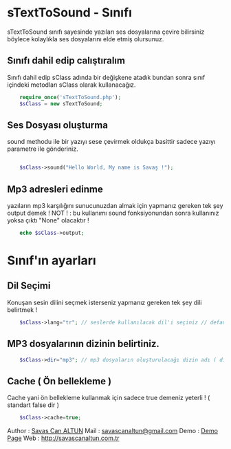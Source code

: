 sTextToSound - Sınıfı
====================

sTextToSound sınıfı sayesinde yazıları ses dosyalarına çevire bilirsiniz böylece kolaylıkla ses dosyalarını elde etmiş olursunuz.


Sınıfı dahil edip calıştıralım
---------------------
Sınıfı dahil edip sClass adında bir değişkene atadık bundan sonra sınıf içindeki metodları sClass olarak kullanacağız.
``` php
	require_once('sTextToSound.php');
	$sClass = new sTextToSound;
```

Ses Dosyası oluşturma 
---------------------

sound methodu ile bir yazıyı sese çevirmek oldukça basittir sadece yazıyı parametre ile gönderiniz.
``` php

	$sClass->sound("Hello World, My name is Savaş !");
```

Mp3 adresleri edinme
---------------------
yazıların mp3 karşılığını sunucunuzdan almak için yapmanız gereken tek şey output demek !
NOT ! : bu kullanımı sound fonksiyonundan sonra kullanınız yoksa çıktı "None" olacaktır !

``` php
	echo $sClass->output;
```

Sınıf'ın ayarları
====================

Dil Seçimi 
---------------------
Konuşan sesin dilini seçmek isterseniz yapmanız gereken tek şey dili belirtmek !
``` php
	$sClass->lang="tr"; // seslerde kullanılacak dil'i seçiniz // default ( ingilizce ) en // tr diyerek Türkçe yaptık.
```


MP3 dosyalarının dizinin belirtiniz.
---------------------
``` php
	$sClass->dir="mp3"; // mp3 dosyaların oluşturulacağı dizin adı ( dizin yok ise otomatik oluşturulur ) 
```

Cache ( Ön bellekleme ) 
---------------------
Cache yani ön bellekleme kullanmak için sadece true demeniz yeterli !  ( standart false dir ) 
``` php
	$sClass->cache=true;
```

Author : [Savas Can ALTUN](http://savascanaltun.com.tr/)
Mail : savascanaltun@gmail.com
Demo : [Demo Page](http://savascanaltun.com.tr/app/php/sTextToSound/)
Web : http://savascanaltun.com.tr


